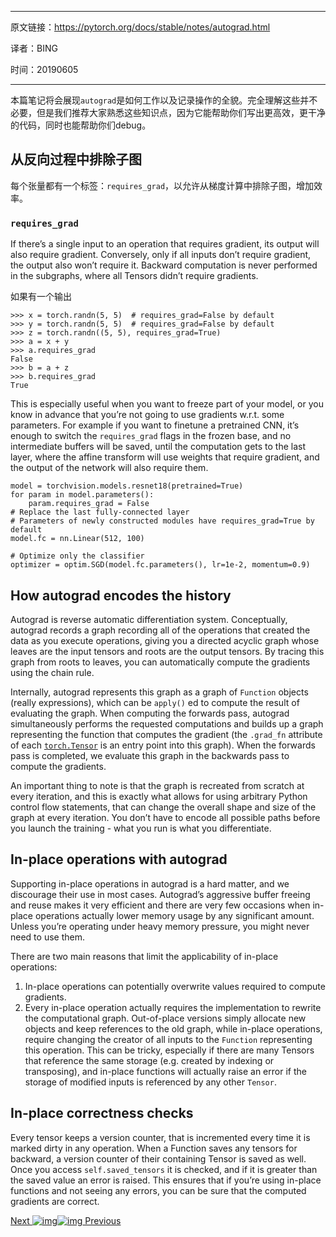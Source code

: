 -----

原文链接：https://pytorch.org/docs/stable/notes/autograd.html

译者：BING

时间：20190605

-----

本篇笔记将会展现`autograd`是如何工作以及记录操作的全貌。完全理解这些并不必要，但是我们推荐大家熟悉这些知识点，因为它能帮助你们写出更高效，更干净的代码，同时也能帮助你们debug。

## 从反向过程中排除子图

每个张量都有一个标签：`requires_grad`，以允许从梯度计算中排除子图，增加效率。

### `requires_grad`

If there’s a single input to an operation that requires gradient, its output will also require gradient. Conversely, only if all inputs don’t require gradient, the output also won’t require it. Backward computation is never performed in the subgraphs, where all Tensors didn’t require gradients.

如果有一个输出

```
>>> x = torch.randn(5, 5)  # requires_grad=False by default
>>> y = torch.randn(5, 5)  # requires_grad=False by default
>>> z = torch.randn((5, 5), requires_grad=True)
>>> a = x + y
>>> a.requires_grad
False
>>> b = a + z
>>> b.requires_grad
True
```

This is especially useful when you want to freeze part of your model, or you know in advance that you’re not going to use gradients w.r.t. some parameters. For example if you want to finetune a pretrained CNN, it’s enough to switch the `requires_grad` flags in the frozen base, and no intermediate buffers will be saved, until the computation gets to the last layer, where the affine transform will use weights that require gradient, and the output of the network will also require them.

```
model = torchvision.models.resnet18(pretrained=True)
for param in model.parameters():
    param.requires_grad = False
# Replace the last fully-connected layer
# Parameters of newly constructed modules have requires_grad=True by default
model.fc = nn.Linear(512, 100)

# Optimize only the classifier
optimizer = optim.SGD(model.fc.parameters(), lr=1e-2, momentum=0.9)
```

## How autograd encodes the history

Autograd is reverse automatic differentiation system. Conceptually, autograd records a graph recording all of the operations that created the data as you execute operations, giving you a directed acyclic graph whose leaves are the input tensors and roots are the output tensors. By tracing this graph from roots to leaves, you can automatically compute the gradients using the chain rule.

Internally, autograd represents this graph as a graph of `Function` objects (really expressions), which can be `apply()` ed to compute the result of evaluating the graph. When computing the forwards pass, autograd simultaneously performs the requested computations and builds up a graph representing the function that computes the gradient (the `.grad_fn` attribute of each [`torch.Tensor`](https://pytorch.org/docs/stable/tensors.html#torch.Tensor) is an entry point into this graph). When the forwards pass is completed, we evaluate this graph in the backwards pass to compute the gradients.

An important thing to note is that the graph is recreated from scratch at every iteration, and this is exactly what allows for using arbitrary Python control flow statements, that can change the overall shape and size of the graph at every iteration. You don’t have to encode all possible paths before you launch the training - what you run is what you differentiate.

## In-place operations with autograd

Supporting in-place operations in autograd is a hard matter, and we discourage their use in most cases. Autograd’s aggressive buffer freeing and reuse makes it very efficient and there are very few occasions when in-place operations actually lower memory usage by any significant amount. Unless you’re operating under heavy memory pressure, you might never need to use them.

There are two main reasons that limit the applicability of in-place operations:

1. In-place operations can potentially overwrite values required to compute gradients.
2. Every in-place operation actually requires the implementation to rewrite the computational graph. Out-of-place versions simply allocate new objects and keep references to the old graph, while in-place operations, require changing the creator of all inputs to the `Function` representing this operation. This can be tricky, especially if there are many Tensors that reference the same storage (e.g. created by indexing or transposing), and in-place functions will actually raise an error if the storage of modified inputs is referenced by any other `Tensor`.

## In-place correctness checks

Every tensor keeps a version counter, that is incremented every time it is marked dirty in any operation. When a Function saves any tensors for backward, a version counter of their containing Tensor is saved as well. Once you access `self.saved_tensors` it is checked, and if it is greater than the saved value an error is raised. This ensures that if you’re using in-place functions and not seeing any errors, you can be sure that the computed gradients are correct.

[Next ![img](https://pytorch.org/docs/stable/_static/images/chevron-right-orange.svg)](https://pytorch.org/docs/stable/notes/broadcasting.html)[![img](https://pytorch.org/docs/stable/_static/images/chevron-right-orange.svg) Previous](https://pytorch.org/docs/stable/index.html)